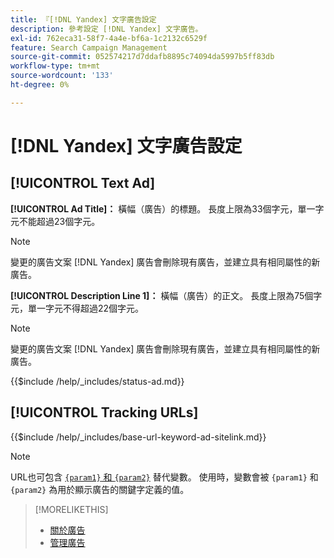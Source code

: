 ```yaml
---
title: 『[!DNL Yandex] 文字廣告設定
description: 參考設定 [!DNL Yandex] 文字廣告。
exl-id: 762eca31-58f7-4a4e-bf6a-1c2132c6529f
feature: Search Campaign Management
source-git-commit: 052574217d7ddafb8895c74094da5997b5ff83db
workflow-type: tm+mt
source-wordcount: '133'
ht-degree: 0%

---
```


# [!DNL Yandex] 文字廣告設定

## [!UICONTROL Text Ad]

**[!UICONTROL Ad Title]：** 橫幅（廣告）的標題。 長度上限為33個字元，單一字元不能超過23個字元。

>[!NOTE]
>
>變更的廣告文案 [!DNL Yandex] 廣告會刪除現有廣告，並建立具有相同屬性的新廣告。

**[!UICONTROL Description Line 1]：** 橫幅（廣告）的正文。 長度上限為75個字元，單一字元不得超過22個字元。

>[!NOTE]
>
>變更的廣告文案 [!DNL Yandex] 廣告會刪除現有廣告，並建立具有相同屬性的新廣告。

<!-- **[!UICONTROL Status]:** -->

{{$include /help/_includes/status-ad.md}}

## [!UICONTROL Tracking URLs]

<!-- **[!UICONTROL Base URl]:** -->

{{$include /help/_includes/base-url-keyword-ad-sitelink.md}}

>[!NOTE]
>
>URL也可包含 [`{param1}` 和 `{param2}`](https://yandex.com/support/direct/statistics/url-tags.html) 替代變數。 使用時，變數會被 `{param1}` 和 `{param2}` 為用於顯示廣告的關鍵字定義的值。

>[!MORELIKETHIS]
>
>* [關於廣告](ad-about.md)
>* [管理廣告](ad-manage.md)
